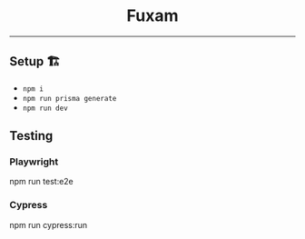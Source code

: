 <div align="center">

# Fuxam

</div>

---

## Setup 🏗
- `npm i`
- `npm run prisma generate`
- `npm run dev`

## Testing
### Playwright
npm run test:e2e
### Cypress
npm run cypress:run



